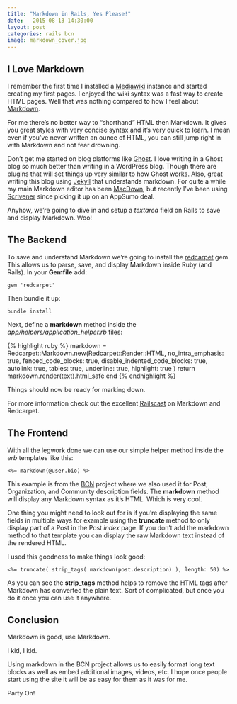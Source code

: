 ```yaml
---
title: "Markdown in Rails, Yes Please!"
date:   2015-08-13 14:30:00
layout: post
categories: rails bcn
image: markdown_cover.jpg
---
```



##  I Love Markdown

I remember the first time I installed a [Mediawiki](https://www.mediawiki.org/wiki/MediaWiki) instance and started creating my first pages.  I enjoyed the wiki syntax was a fast way to create HTML pages.  Well that was nothing compared to how I feel about [Markdown](http://daringfireball.net/projects/markdown/).

For me there’s no better way to “shorthand” HTML then Markdown.  It gives you great styles with very concise syntax and it’s very quick to learn.  I mean even if you’ve never written an ounce of HTML, you can still jump right in with Markdown and not fear drowning.

Don’t get me started on blog platforms like [Ghost](https://ghost.org/).  I love writing in a Ghost blog so much better than writing in a WordPress blog.  Though there are plugins that will set things up very similar to how Ghost works.  Also, great writing this blog using [Jekyll](http://jekyllrb.com/) that understands markdown.  For quite a while my main Markdown editor has been [MacDown](http://macdown.uranusjr.com/), but recently I’ve been using [Scrivener](https://www.literatureandlatte.com/scrivener.php) since picking it up on an AppSumo deal.

Anyhow, we’re going to dive in and setup a *textarea* field on Rails to save and display Markdown.  Woo!

<!--more-->

## The Backend

To save and understand Markdown we’re going to install the [redcarpet](https://github.com/vmg/redcarpet) gem.  This allows us to parse, save, and display Markdown inside Ruby (and Rails).  In your **Gemfile** add:

```
gem 'redcarpet'
```

Then bundle it up:

```
bundle install
```

Next, define a **markdown** method inside the *app/helpers/application_helper.rb* files:

{% highlight ruby %}
       markdown = Redcarpet::Markdown.new(Redcarpet::Render::HTML,
                                       no_intra_emphasis: true,
                                       fenced_code_blocks: true,
                                       disable_indented_code_blocks: true,
                                       autolink: true,
                                       tables: true,
                                       underline: true,
                                       highlight: true
                                      )
    return markdown.render(text).html_safe
  end
{% endhighlight %}

Things should now be ready for marking down.

For more information check out the excellent [Railscast](http://railscasts.com/episodes/272-markdown-with-redcarpet) on Markdown and Redcarpet.

## The Frontend

With all the legwork done we can use our simple helper method inside the *erb* templates like this:

```
<%= markdown(@user.bio) %>
```

This example is from the [BCN](https://github.com/asommer70/bcn) project where we also used it for Post, Organization, and Community description fields.  The **markdown** method will display any Markdown syntax as it’s HTML.  Which is very cool.

One thing you might need to look out for is if you’re displaying the same fields in multiple ways for example using the **truncate** method to only display part of a Post in the Post *index* page.  If you don’t add the markdown method to that template you can display the raw Markdown text instead of the rendered HTML.  

I used this goodness to make things look good:

```
<%= truncate( strip_tags( markdown(post.description) ), length: 50) %>
```

As you can see the **strip_tags** method helps to remove the HTML tags after Markdown has converted the plain text.  Sort of complicated, but once you do it once you can use it anywhere.

## Conclusion

Markdown is good, use Markdown.

I kid, I kid.

Using markdown in the BCN project allows us to easily format long text blocks as well as embed additional images, videos, etc.  I hope once people start using the site it will be as easy for them as it was for me.

Party On!
